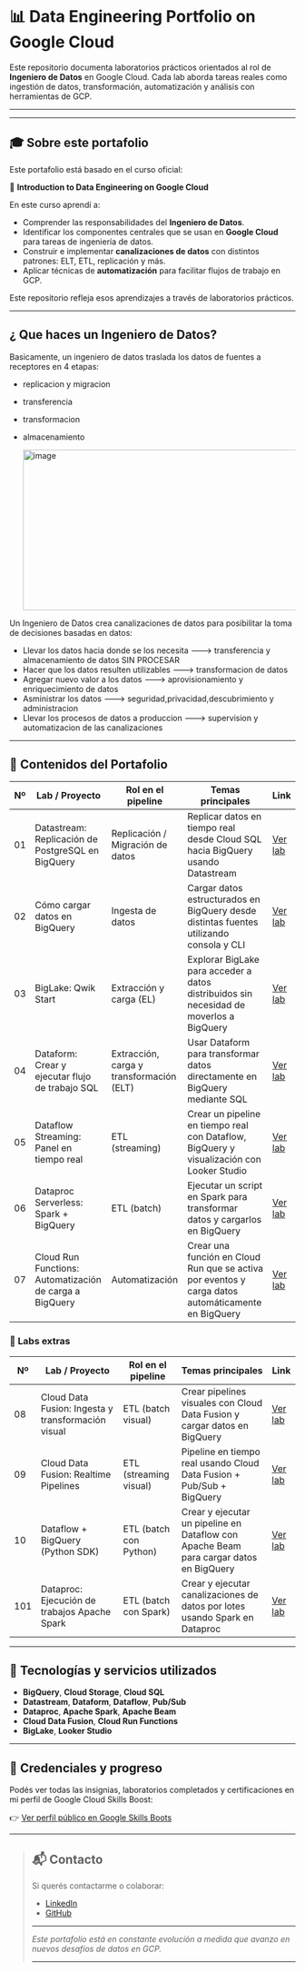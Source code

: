 

# 📊 Data Engineering Portfolio on Google Cloud



Este repositorio documenta laboratorios prácticos orientados al rol de **Ingeniero de Datos** en Google Cloud.
Cada lab aborda tareas reales como ingestión de datos, transformación, automatización y análisis con herramientas de GCP.

---


---

## 🎓 Sobre este portafolio

Este portafolio está basado en el curso oficial:

📘 **Introduction to Data Engineering on Google Cloud**

En este curso aprendí a:

- Comprender las responsabilidades del **Ingeniero de Datos**.
- Identificar los componentes centrales que se usan en **Google Cloud** para tareas de ingeniería de datos.
- Construir e implementar **canalizaciones de datos** con distintos patrones: ELT, ETL, replicación y más.
- Aplicar técnicas de **automatización** para facilitar flujos de trabajo en GCP.

Este repositorio refleja esos aprendizajes a través de laboratorios prácticos.

---


## ¿ Que haces un Ingeniero de Datos? 

Basicamente, un ingeniero de datos traslada los datos de fuentes a receptores en 4 etapas:

  - replicacion y migracion
  - transferencia
  - transformacion
  - almacenamiento

    <img width="851" height="283" alt="image" src="https://github.com/user-attachments/assets/8d5ccef2-1eaf-4952-915e-8386c5196d31" />

Un Ingeniero  de Datos crea canalizaciones de datos para posibilitar la toma de decisiones basadas en datos:

  - Llevar los datos hacia donde se los necesita   --->  transferencia y almacenamiento de datos SIN PROCESAR
  - Hacer que los datos resulten utilizables       --->  transformacion de datos
  - Agregar nuevo valor a los datos                --->  aprovisionamiento y enriquecimiento de datos
  - Asministrar los datos                          --->  seguridad,privacidad,descubrimiento y administracion
  - Llevar los procesos de datos a produccion      --->  supervision y automatizacion de las canalizaciones

---

## 📂 Contenidos del Portafolio

| Nº   | Lab / Proyecto                                                              | Rol en el pipeline                      | Temas principales                                                                                      | Link                                                                                                    |
|------|------------------------------------------------------------------------------|------------------------------------------|----------------------------------------------------------------------------------------------------------|---------------------------------------------------------------------------------------------------------|
| 01   | Datastream: Replicación de PostgreSQL en BigQuery                          | Replicación / Migración de datos         | Replicar datos en tiempo real desde Cloud SQL hacia BigQuery usando Datastream                          |  [Ver lab](<01 - Datastream - Replicación de PostgreSQL en BigQuery/README_Datastream_PostgreSQL_to_BigQuery.md>)|
| 02   | Cómo cargar datos en BigQuery                                               | Ingesta de datos                         | Cargar datos estructurados en BigQuery desde distintas fuentes utilizando consola y CLI                 | [Ver lab](<02 - Cómo cargar datos en BigQuery/README_Cargar_datos_BigQuery.md>)                         |
| 03   | BigLake: Qwik Start                                                         | Extracción y carga (EL)                  | Explorar BigLake para acceder a datos distribuidos sin necesidad de moverlos a BigQuery                 | [Ver lab](<03 - Bigtable/README_BigLake_Qwik_Start.md>) |                                                 |
| 04   | Dataform: Crear y ejecutar flujo de trabajo SQL                            | Extracción, carga y transformación (ELT) | Usar Dataform para transformar datos directamente en BigQuery mediante SQL                              | [Ver lab](<04 - Dataform/README_Dataform_SQL_Workflow_Lab.md>)                                         |
| 05   | Dataflow Streaming: Panel en tiempo real                                    | ETL (streaming)                          | Crear un pipeline en tiempo real con Dataflow, BigQuery y visualización con Looker Studio              | [Ver lab](<05 - Dataflow_streaming/README_Dataflow_Realtime_Dashboard_Lab.md>)                         |
| 06   | Dataproc Serverless: Spark + BigQuery                                       | ETL (batch)                              | Ejecutar un script en Spark para transformar datos y cargarlos en BigQuery                             | [Ver lab](<06 - Dataproc_spark/README_Usa Dataproc Serverless.md>)                                     |
| 07   | Cloud Run Functions: Automatización de carga a BigQuery                    | Automatización                           | Crear una función en Cloud Run que se activa por eventos y carga datos automáticamente en BigQuery     | [Ver lab](<07 - Cloud Run_autm/README_CloudRun_BigQuery_Automation_Lab.md>)                            |

### 📂 Labs extras

| Nº   | Lab / Proyecto                                                              | Rol en el pipeline                      | Temas principales                                                                                      | Link                                                                                                    |
|------|------------------------------------------------------------------------------|------------------------------------------|----------------------------------------------------------------------------------------------------------|---------------------------------------------------------------------------------------------------------|
| 08   | Cloud Data Fusion: Ingesta y transformación visual                          | ETL (batch visual)                       | Crear pipelines visuales con Cloud Data Fusion y cargar datos en BigQuery                              | [Ver lab](<08 - GSP807_Lab/README_pipelines_lotes_Cloud Data Fusion.md>)                               |
| 09   | Cloud Data Fusion: Realtime Pipelines                                       | ETL (streaming visual)                   | Pipeline en tiempo real usando Cloud Data Fusion + Pub/Sub + BigQuery                                  | [Ver lab](<09 - GSP808_Lab/README_pipelines_streaming_Cloud Data Fusion.md>)                           |
| 10   | Dataflow + BigQuery (Python SDK)                                            | ETL (batch con Python)                   | Crear y ejecutar un pipeline en Dataflow con Apache Beam para cargar datos en BigQuery                 | [Ver lab](<10 - Dataflow_real time_dashboard/README_Real-Time Dashboard with Dataflow.md>)            |
| 101  | Dataproc: Ejecución de trabajos Apache Spark                                | ETL (batch con Spark)                    | Crear y ejecutar canalizaciones de datos por lotes usando Spark en Dataproc                            | [Ver lab](<11 - Running Apache Spark jobs/README_Running Apache Spark jobs on Cloud Dataproc.md>)     |

---

## 🧰 Tecnologías y servicios utilizados

- **BigQuery**, **Cloud Storage**, **Cloud SQL**
- **Datastream**, **Dataform**, **Dataflow**, **Pub/Sub**
- **Dataproc**, **Apache Spark**, **Apache Beam**
- **Cloud Data Fusion**, **Cloud Run Functions**
- **BigLake**, **Looker Studio**

---

## 🏅 Credenciales y progreso

Podés ver todas las insignias, laboratorios completados y certificaciones en mi perfil de Google Cloud Skills Boost:

👉 [Ver perfil público en Google Skills Boots](https://www.cloudskillsboost.google/public_profiles/29490151-ce34-4b53-95b4-0c5938ce2bcc) 



---

> ## 📬 Contacto
>
> Si querés contactarme o colaborar:
>
> -  [LinkedIn](https://www.linkedin.com/in/german-pablo-leventan-sago-7a5a6732/)
> -  [GitHub](https://github.com/GermanPLS)
>
> ---
>
> *Este portafolio está en constante evolución a medida que avanzo en nuevos desafíos de datos en GCP.*
>
> ---








